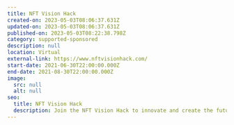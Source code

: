 ```yaml
---
title: NFT Vision Hack
created-on: 2023-05-03T08:06:37.631Z
updated-on: 2023-05-03T08:06:37.631Z
published-on: 2023-05-03T08:22:38.798Z
category: supported-sponsored
description: null
location: Virtual
external-link: https://www.nftvisionhack.com/
start-date: 2021-06-30T22:00:00.000Z
end-date: 2021-08-30T22:00:00.000Z
image:
  src: null
  alt: null
seo:
  title: NFT Vision Hack
  description: Join the NFT Vision Hack to innovate and create the future of NFTs.
---
```

